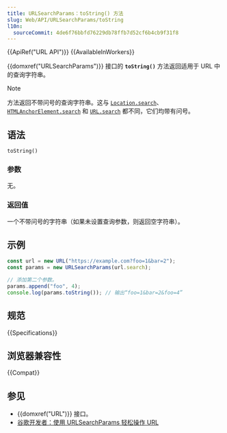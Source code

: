 ```yaml
---
title: URLSearchParams：toString() 方法
slug: Web/API/URLSearchParams/toString
l10n:
  sourceCommit: 4de6f76bbfd76229db78ffb7d52cf6b4cb9f31f8
---
```


{{ApiRef("URL API")}} {{AvailableInWorkers}}

{{domxref("URLSearchParams")}} 接口的 **`toString()`** 方法返回适用于 URL 中的查询字符串。

> [!NOTE]
> 方法返回不带问号的查询字符串。这与 [`Location.search`](/zh-CN/docs/Web/API/Location/search)、[`HTMLAnchorElement.search`](/zh-CN/docs/Web/API/HTMLAnchorElement/search) 和 [`URL.search`](/zh-CN/docs/Web/API/URL/search) 都不同，它们均带有问号。

## 语法

```js-nolint
toString()
```

### 参数

无。

### 返回值

一个不带问号的字符串（如果未设置查询参数，则返回空字符串）。

## 示例

```js
const url = new URL("https://example.com?foo=1&bar=2");
const params = new URLSearchParams(url.search);

// 添加第二个参数。
params.append("foo", 4);
console.log(params.toString()); // 输出“foo=1&bar=2&foo=4”
```

## 规范

{{Specifications}}

## 浏览器兼容性

{{Compat}}

## 参见

- {{domxref("URL")}} 接口。
- [谷歌开发者：使用 URLSearchParams 轻松操作 URL](https://developer.chrome.google.cn/blog/urlsearchparams/)
